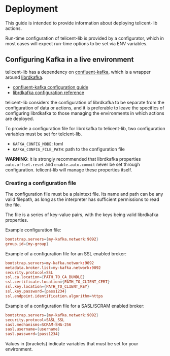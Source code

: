 # Deployment

This guide is intended to provide information about deploying telicent-lib actions.

Run-time configuration of telicent-lib is provided by a configurator, which in most cases will expect run-time
options to be set via ENV variables.

## Configuring Kafka in a live environment

telicent-lib has a dependency on [confluent-kafka](https://github.com/confluentinc/confluent-kafka-python/), which is a wrapper around [librdkafka](https://github.com/confluentinc/librdkafka/). 
  
 * [confluent-kafka configuration guide](https://docs.confluent.io/platform/current/clients/confluent-kafka-python/html/index.html#pythonclient-configuration)
 * [librdkafka configuration reference](https://github.com/confluentinc/librdkafka/blob/master/CONFIGURATION.md)

telicent-lib considers the configuration of librdkafka to be separate from the configuration of data or actions, and it
is preferable to leave the specifics of configuring librdkafka to those managing the environments in which actions are 
deployed.

To provide a configuration file for librdkafka to telicent-lib, two configuration variables must be set for telcient-lib.

 * `KAFKA_CONFIG_MODE`: toml
 * `KAFKA_CONFIG_FILE_PATH`: path to the configuration file

**WARNING**: it is strongly recommended that librdkafka properties `auto.offset.reset` and `enable.auto.commit` never be set 
through configuration. telicent-lib will manage these properties itself.

### Creating a configuration file

The configuration file must be a plaintext file. Its name and path can be any valid filepath, as long as the interpreter
has sufficient permissions to read the file.

The file is a series of key-value pairs, with the keys being valid librdkafka properties.

Example configuration file:
```toml
bootstrap.servers={my-kafka.network:9092}
group.id={my-group}
```

Example of a configuration file for an SSL enabled broker:
```toml
bootstrap.servers=my-kafka.network:9092
metadata.broker.list=my-kafka.network:9092
security.protocol=SSL
ssl.ca.location={PATH_TO_CA_BUNDLE}
ssl.certificate.location={PATH_TO_CLIENT_CERT}
ssl.key.location={PATH_TO_CLIENT_KEY}
ssl.key.password={pass1234}
ssl.endpoint.identification.algorithm=https
```

Example of a configuration file for a SASL/SCRAM enabled broker:
```toml
bootstrap.servers={my-kafka.network:9092}
security.protocol=SASL_SSL
sasl.mechanisms=SCRAM-SHA-256
sasl.username={username}
sasl.password={pass1234}
```

Values in {brackets} indicate variables that must be set for your environment.

